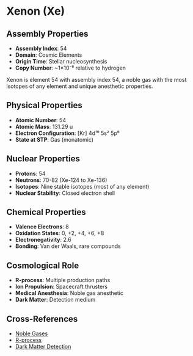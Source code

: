 # Xenon (Xe)

## Assembly Properties
- **Assembly Index**: 54
- **Domain**: Cosmic Elements
- **Origin Time**: Stellar nucleosynthesis
- **Copy Number**: ~1×10⁻⁸ relative to hydrogen

Xenon is element 54 with assembly index 54, a noble gas with the most isotopes of any element and unique anesthetic properties.

## Physical Properties
- **Atomic Number**: 54
- **Atomic Mass**: 131.29 u
- **Electron Configuration**: [Kr] 4d¹⁰ 5s² 5p⁶
- **State at STP**: Gas (monatomic)

## Nuclear Properties
- **Protons**: 54
- **Neutrons**: 70-82 (Xe-124 to Xe-136)
- **Isotopes**: Nine stable isotopes (most of any element)
- **Nuclear Stability**: Closed electron shell

## Chemical Properties
- **Valence Electrons**: 8
- **Oxidation States**: 0, +2, +4, +6, +8
- **Electronegativity**: 2.6
- **Bonding**: Van der Waals, rare compounds

## Cosmological Role
- **R-process**: Multiple production paths
- **Ion Propulsion**: Spacecraft thrusters
- **Medical Anesthesia**: Noble gas anesthetic
- **Dark Matter**: Detection medium

## Cross-References
- [Noble Gases](/domains/cosmic/elements/noble_gases.md)
- [R-process](/domains/cosmic/processes/r_process.md)
- [Dark Matter Detection](/domains/cosmic/phenomena/dark_matter.md)